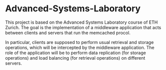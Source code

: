 # Advanced-Systems-Laboratory
This project is based on the Advanced Systems Laboratory course of ETH Zurich. The goal is the implementation of a middleware application that acts between clients and servers that run the memcached procol.

In particular, clients are supposed to perform usual retrieval and storage operations, which will be intercepted by the middleware application. The role of the application will be to perform data replication (for storage operations) and load balancing (for retrieval operations) on different servers.
